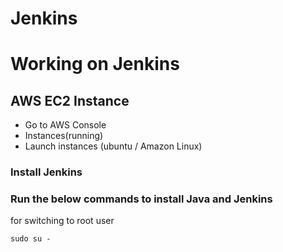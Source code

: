 # Jenkins

# Working on Jenkins

## AWS EC2 Instance

- Go to AWS Console
- Instances(running)
- Launch instances (ubuntu / Amazon Linux)

### Install Jenkins
### Run the below commands to install Java and Jenkins

for switching to root user
```
sudo su -
```








  

